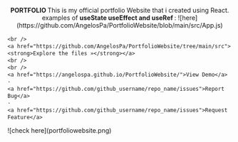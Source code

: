 




<p  align="center">

  <p align="center">
  <strong> PORTFOLIO </strong>
This is my official portfolio Website that i created using React.
    examples of <strong>useState useEffect and useRef </strong> :
![here](https://github.com/AngelosPa/PortfolioWebsite/blob/main/src/App.js)
    
    <br />
    <a href="https://github.com/AngelosPa/PortfolioWebsite/tree/main/src"><strong>Explore the files »</strong></a>
    <br />
    <br />
    <a href="https://angelospa.github.io/PortfolioWebsite/">View Demo</a>
    ·
    <a href="https://github.com/github_username/repo_name/issues">Report Bug</a>
    ·
    <a href="https://github.com/github_username/repo_name/issues">Request Feature</a>
  </p>
</p>
![check here](portfoliowebsite.png)
